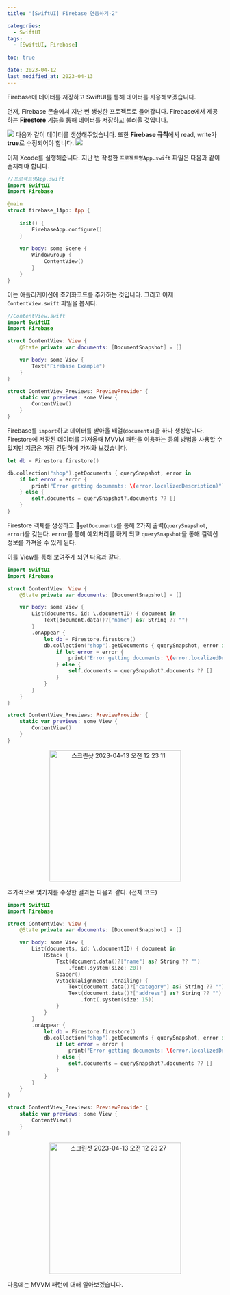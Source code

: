 ```yaml
---
title: "[SwiftUI] Firebase 연동하기-2"

categories:
  - SwiftUI
tags:
  - [SwiftUI, Firebase]
  
toc: true

date: 2023-04-12
last_modified_at: 2023-04-13
---
```


Firebase에 데이터를 저장하고 SwiftUI를 통해 데이터를 사용해보겠습니다.

먼저, Firebase 콘솔에서 지난 번 생성한 프로젝트로 들어갑니다.
Firebase에서 제공하는 **Firestore** 기능을 통해 데이터를 저장하고 불러올 것입니다.

![](https://velog.velcdn.com/images/0000_0010/post/8e4bfccc-9b93-43b7-85d4-25f7ba3f56c2/image.png)
다음과 같이 데이터를 생성해주었습니다.
또한 **Firebase 규칙**에서 read, write가 **true**로 수정되어야 합니다.
![](https://velog.velcdn.com/images/0000_0010/post/24459254-0b6e-41a3-ab5c-a7262c7551c4/image.png)

이제 Xcode를 실행해줍니다.
지난 번 작성한 `프로젝트명App.swift` 파일은 다음과 같이 존재해야 합니다.
```swift
//프로젝트명App.swift
import SwiftUI
import Firebase

@main
struct firebase_1App: App {
    
    init() {
        FirebaseApp.configure()
    }
    
    var body: some Scene {
        WindowGroup {
            ContentView()
        }
    }
}

```
이는 애플리케이션에 초기화코드를 추가하는 것입니다.
그리고 이제 `ContentView.swift` 파일을 봅시다.
```swift
//ContentView.swift
import SwiftUI
import Firebase

struct ContentView: View {
    @State private var documents: [DocumentSnapshot] = []

    var body: some View {
        Text("Firebase Example")
    }
}

struct ContentView_Previews: PreviewProvider {
    static var previews: some View {
        ContentView()
    }
}
```
Firebase를 `import`하고 데이터를 받아올 배열(`documents`)을 하나 생성합니다.
Firestore에 저장된 데이터를 가져올때 MVVM 패턴을 이용하는 등의 방법을 사용할 수 있지만 지금은 가장 간단하게 가져와 보겠습니다.
```swift
let db = Firestore.firestore()

db.collection("shop").getDocuments { querySnapshot, error in
    if let error = error {
        print("Error getting documents: \(error.localizedDescription)")
    } else {
        self.documents = querySnapshot?.documents ?? []
    }
}
```
Firestore 객체를 생성하고 `getDocuments`를 통해 2가지 출력(`querySnapshot`, `error`)을 갖는다.
`error`를 통해 예외처리를 하게 되고 `querySnapshot`을 통해 컬렉션 정보를 가져올 수 있게 된다.

이를 View를 통해 보여주게 되면 다음과 같다.
```swift
import SwiftUI
import Firebase

struct ContentView: View {
    @State private var documents: [DocumentSnapshot] = []

    var body: some View {
        List(documents, id: \.documentID) { document in
            Text(document.data()?["name"] as? String ?? "")
        }
        .onAppear {
            let db = Firestore.firestore()
            db.collection("shop").getDocuments { querySnapshot, error in
                if let error = error {
                    print("Error getting documents: \(error.localizedDescription)")
                } else {
                    self.documents = querySnapshot?.documents ?? []
                }
            }
        }
    }
}

struct ContentView_Previews: PreviewProvider {
    static var previews: some View {
        ContentView()
    }
}
```
<center><img width="307" alt="스크린샷 2023-04-13 오전 12 23 11" src="https://user-images.githubusercontent.com/124751277/231505255-ae13fb83-75b8-47e4-b402-f0b062c9f77b.png"></center>

추가적으로 몇가지를 수정한 결과는 다음과 같다. (전체 코드)
```swift
import SwiftUI
import Firebase

struct ContentView: View {
    @State private var documents: [DocumentSnapshot] = []

    var body: some View {
        List(documents, id: \.documentID) { document in
            HStack {
                Text(document.data()?["name"] as? String ?? "")
                    .font(.system(size: 20))
                Spacer()
                VStack(alignment: .trailing) {
                    Text(document.data()?["category"] as? String ?? "")
                    Text(document.data()?["address"] as? String ?? "")
                        .font(.system(size: 15))
                }
            }
        }
        .onAppear {
            let db = Firestore.firestore()
            db.collection("shop").getDocuments { querySnapshot, error in
                if let error = error {
                    print("Error getting documents: \(error.localizedDescription)")
                } else {
                    self.documents = querySnapshot?.documents ?? []
                }
            }
        }
    }
}

struct ContentView_Previews: PreviewProvider {
    static var previews: some View {
        ContentView()
    }
}
```
<center><img width="307" alt="스크린샷 2023-04-13 오전 12 23 27" src="https://user-images.githubusercontent.com/124751277/231505242-be0dee45-91a9-448c-8d34-498df25e4169.png"></center>

다음에는 MVVM 패턴에 대해 알아보겠습니다.
